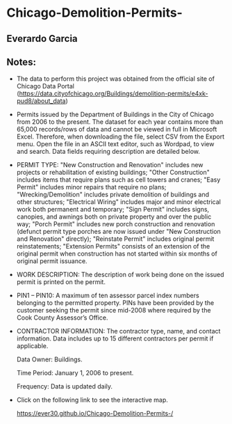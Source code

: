 # Chicago-Demolition-Permits-

## Everardo Garcia   

## Notes:

  - The data to perform this project was obtained from the official site of Chicago Data Portal (https://data.cityofchicago.org/Buildings/demolition-permits/e4xk-pud8/about_data)

  - Permits issued by the Department of Buildings in the City of Chicago from 2006 to the present. The dataset for each year contains more than 65,000 records/rows of data and cannot be viewed in full in Microsoft Excel. Therefore, when downloading the file, select CSV from the Export menu. Open the file in an ASCII text editor, such as Wordpad, to view and search. Data fields requiring description are detailed below.
    
  - PERMIT TYPE: "New Construction and Renovation" includes new projects or rehabilitation of existing buildings; "Other Construction" includes items that require plans such as cell towers and cranes; "Easy Permit" includes minor repairs that require no plans; "Wrecking/Demolition" includes private demolition of buildings and other structures; "Electrical Wiring" includes major and minor electrical work both permanent and temporary; "Sign Permit" includes signs, canopies, and awnings both on private property and over the public way; "Porch Permit" includes new porch construction and renovation (defunct permit type porches are now issued under "New Construction and Renovation" directly); "Reinstate Permit" includes original permit reinstatements; "Extension Permits" consists of an extension of the original permit when construction has not started within six months of original permit issuance.
  
  - WORK DESCRIPTION: The description of work being done on the issued permit is printed on the permit.
  
  - PIN1 – PIN10: A maximum of ten assessor parcel index numbers belonging to the permitted property. PINs have been provided by the customer seeking the permit since mid-2008 where required by the Cook County Assessor’s Office.
  
  - CONTRACTOR INFORMATION: The contractor type, name, and contact information. Data includes up to 15 different contractors per permit if applicable.

    Data Owner: Buildings.

    Time Period: January 1, 2006 to present.

    Frequency: Data is updated daily.

  - Click on the following link to see the interactive map.

    https://ever30.github.io/Chicago-Demolition-Permits-/
